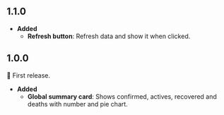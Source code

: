 ## 1.1.0
- **Added**
    - **Refresh button**: Refresh data and show it when clicked.

## 1.0.0
:tada: First release.

- **Added**
    - **Global summary card**: Shows confirmed, actives, recovered and deaths with number and pie chart.